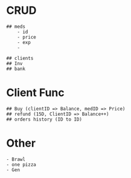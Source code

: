 # CRUD

    ## meds
        - id
        - price
        - exp
        -

    ## clients
    ## Inv
    ## bank

# Client Func

    ## Buy (clientID => Balance, medID => Price)
    ## refund (15D, ClientID => Balance++)
    ## orders history (ID to ID)

# Other

    - Brawl
    - one pizza
    - Gen
